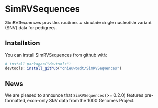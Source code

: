 
<!-- README.md is generated from README.Rmd. Please edit that file -->

# SimRVSequences

SimRVSequences provides routines to simulate single nucleotide variant
(SNV) data for pedigrees.

## Installation

You can install SimRVSequences from github with:

``` r
# install.packages("devtools")
devtools::install_github("cnieuwoudt/SimRVSequences")
```

## News

We are pleased to announce that `SimRVSequences` (\>= 0.2.0) features
pre-formatted, exon-only SNV data from the 1000 Genomes Project.
